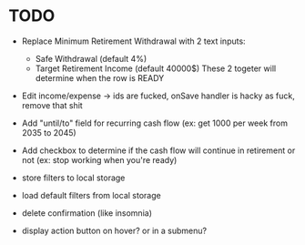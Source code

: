 # TODO

- Replace Minimum Retirement Withdrawal with 2 text inputs:
    - Safe Withdrawal (default 4%)
    - Target Retirement Income (default 40000$)
    These 2 togeter will determine when the row is READY

- Edit income/expense -> ids are fucked, onSave handler is hacky as fuck, remove that shit
- Add "until/to" field for recurring cash flow (ex: get 1000 per week from 2035 to 2045)
- Add checkbox to determine if the cash flow will continue in retirement or not (ex: stop working when you're ready)
- store filters to local storage
- load default filters from local storage
- delete confirmation (like insomnia)
- display action button on hover? or in a submenu?